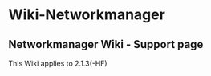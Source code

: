 # Wiki-Networkmanager
Networkmanager Wiki - Support page
-----------------------------
This Wiki applies to 2.1.3(-HF)
